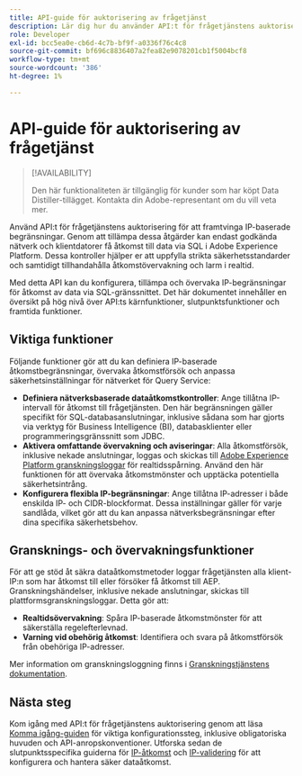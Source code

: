 ```yaml
---
title: API-guide för auktorisering av frågetjänst
description: Lär dig hur du använder API:t för frågetjänstens auktorisering för att framtvinga nätverksbaserade IP-begränsningar för säkra anslutningar via SQL. Använd detta API för att förbättra dataåtkomstkontrollen för dina Adobe Experience Platform-data.
role: Developer
exl-id: bcc5ea0e-cb6d-4c7b-bf9f-a0336f76c4c8
source-git-commit: bf696c8836407a2fea82e9078201cb1f5004bcf8
workflow-type: tm+mt
source-wordcount: '386'
ht-degree: 1%

---
```


# API-guide för auktorisering av frågetjänst

>[!AVAILABILITY]
>
>Den här funktionaliteten är tillgänglig för kunder som har köpt Data Distiller-tillägget. Kontakta din Adobe-representant om du vill veta mer.

Använd API:t för frågetjänstens auktorisering för att framtvinga IP-baserade begränsningar. Genom att tillämpa dessa åtgärder kan endast godkända nätverk och klientdatorer få åtkomst till data via SQL i Adobe Experience Platform. Dessa kontroller hjälper er att uppfylla strikta säkerhetsstandarder och samtidigt tillhandahålla åtkomstövervakning och larm i realtid.

Med detta API kan du konfigurera, tillämpa och övervaka IP-begränsningar för åtkomst av data via SQL-gränssnittet. Det här dokumentet innehåller en översikt på hög nivå över API:ts kärnfunktioner, slutpunktsfunktioner och framtida funktioner.

## Viktiga funktioner

Följande funktioner gör att du kan definiera IP-baserade åtkomstbegränsningar, övervaka åtkomstförsök och anpassa säkerhetsinställningar för nätverket för Query Service:

- **Definiera nätverksbaserade dataåtkomstkontroller**: Ange tillåtna IP-intervall för åtkomst till frågetjänsten. Den här begränsningen gäller specifikt för SQL-databasanslutningar, inklusive sådana som har gjorts via verktyg för Business Intelligence (BI), databasklienter eller programmeringsgränssnitt som JDBC.
- **Aktivera omfattande övervakning och aviseringar**: Alla åtkomstförsök, inklusive nekade anslutningar, loggas och skickas till [Adobe Experience Platform granskningsloggar](../../landing/governance-privacy-security/audit-logs/overview.md) för realtidsspårning. Använd den här funktionen för att övervaka åtkomstmönster och upptäcka potentiella säkerhetsintrång.
- **Konfigurera flexibla IP-begränsningar**: Ange tillåtna IP-adresser i både enskilda IP- och CIDR-blockformat. Dessa inställningar gäller för varje sandlåda, vilket gör att du kan anpassa nätverksbegränsningar efter dina specifika säkerhetsbehov.

## Gransknings- och övervakningsfunktioner

För att ge stöd åt säkra dataåtkomstmetoder loggar frågetjänsten alla klient-IP:n som har åtkomst till eller försöker få åtkomst till AEP. Granskningshändelser, inklusive nekade anslutningar, skickas till plattformsgranskningsloggar. Detta gör att:

- **Realtidsövervakning**: Spåra IP-baserade åtkomstmönster för att säkerställa regelefterlevnad.
- **Varning vid obehörig åtkomst**: Identifiera och svara på åtkomstförsök från obehöriga IP-adresser.

Mer information om granskningsloggning finns i [Granskningstjänstens dokumentation](https://experienceleague.adobe.com/docs/experience-platform/audit/audit-overview.html).

## Nästa steg

Kom igång med API:t för frågetjänstens auktorisering genom att läsa [Komma igång-guiden](./getting-started.md) för viktiga konfigurationssteg, inklusive obligatoriska huvuden och API-anropskonventioner. Utforska sedan de slutpunktsspecifika guiderna för [IP-åtkomst](./ip-access.md) och [IP-validering](./validate.md) för att konfigurera och hantera säker dataåtkomst.

